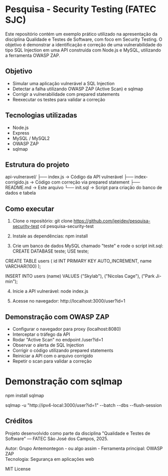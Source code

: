 # Pesquisa - Security Testing (FATEC SJC)

Este repositório contém um exemplo prático utilizado na apresentação da disciplina Qualidade e Testes de Software, com foco em Security Testing. O objetivo é demonstrar a identificação e correção de uma vulnerabilidade do tipo SQL Injection em uma API construída com Node.js e MySQL, utilizando a ferramenta OWASP ZAP.

## Objetivo

- Simular uma aplicação vulnerável a SQL Injection
- Detectar a falha utilizando OWASP ZAP (Active Scan) e sqlmap
- Corrigir a vulnerabilidade com prepared statements
- Reexecutar os testes para validar a correção

## Tecnologias utilizadas

- Node.js
- Express
- MySQL / MySQL2
- OWASP ZAP
- sqlmap

## Estrutura do projeto

api-vulneravel/
├── index.js         → Código da API vulnerável
├── index-corrigido.js → Código com correção via prepared statement
├── README.md        → Este arquivo
└── init.sql         → Script para criação do banco de dados e tabela

## Como executar

1. Clone o repositório:
git clone https://github.com/jeejdev/pesquisa-security-test
cd pesquisa-security-test

2. Instale as dependências:
npm install

3. Crie um banco de dados MySQL chamado "teste" e rode o script init.sql:
CREATE DATABASE teste;
USE teste;

CREATE TABLE users (
  id INT PRIMARY KEY AUTO_INCREMENT,
  name VARCHAR(100)
);

INSERT INTO users (name) VALUES ("Skylab"), ("Nicolas Cage"), ("Park Ji-min");

4. Inicie a API vulnerável:
node index.js

5. Acesse no navegador:
http://localhost:3000/user?id=1

## Demonstração com OWASP ZAP

- Configurar o navegador para proxy (localhost:8080)
- Interceptar o tráfego da API
- Rodar "Active Scan" no endpoint /user?id=1
- Observar o alerta de SQL Injection
- Corrigir o código utilizando prepared statements
- Reiniciar a API com o arquivo corrigido
- Repetir o scan para validar a correção

# Demonstração com sqlmap

npm install sqlmap

sqlmap -u "http://ipv4-local:3000/user?id=1" --batch --dbs --flush-session

## Créditos

Projeto desenvolvido como parte da disciplina "Qualidade e Testes de Software" — FATEC São José dos Campos, 2025.

Autor: Grupo Antemontegon - ou algo assim - 
Ferramenta principal: OWASP ZAP  
Tecnologia: Segurança em aplicações web

MIT License
